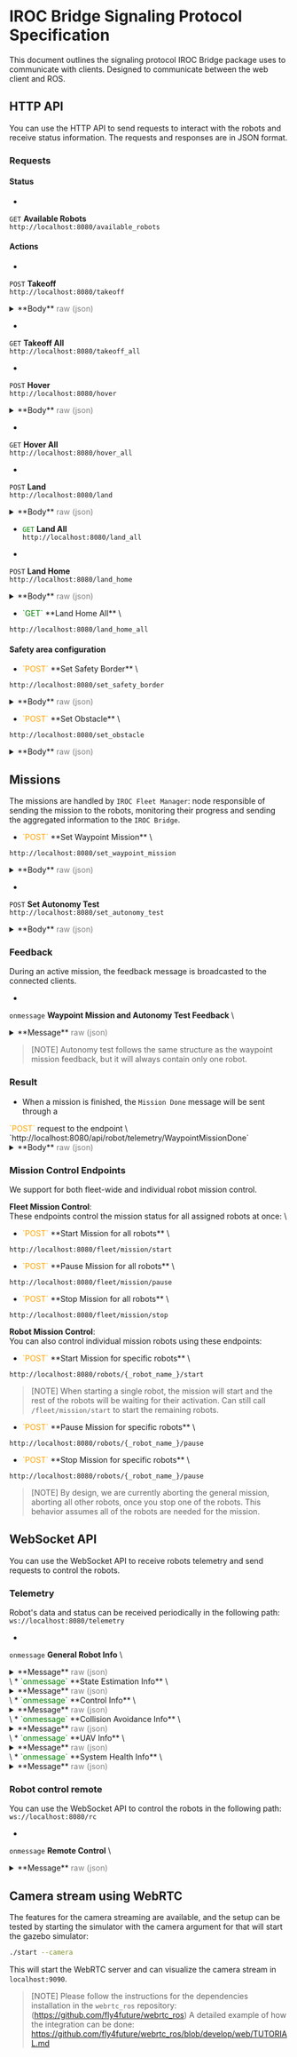 # IROC Bridge Signaling Protocol Specification
This document outlines the signaling protocol  IROC Bridge package uses to communicate with clients.
Designed to communicate between the web client and ROS.

## HTTP API

You can use the HTTP API to send requests to interact with the robots and receive status information.
The requests and responses are in JSON format.

### Requests
#### Status
* <span style="color:green"> 
 `GET` 
 </span> 
 **Available Robots** \
`http://localhost:8080/available_robots`

#### Actions
* <span style="color:orange"> 
 `POST` 
 </span> 
 **Takeoff** \
`http://localhost:8080/takeoff`
<details>
  <summary>
  **Body** <span style="color:gray"> raw (json) </span>
  </summary>

  ```json
  {
    "robot_names": [
      "uav1"
    ]
  }
  ```
</details>

* <span style="color:green"> 
 `GET` </span> 
 **Takeoff All** \
`http://localhost:8080/takeoff_all`

* <span style="color:orange"> 
 `POST` </span> 
 **Hover** \
`http://localhost:8080/hover`
<details>
  <summary>
  **Body** <span style="color:gray"> raw (json) </span>
  </summary>

  ```json
  {
    "robot_names": [
      "uav1"
    ]
  }
  ```
</details>

* <span style="color:green"> 
 `GET` </span> 
 **Hover All** \
`http://localhost:8080/hover_all`

* <span style="color:orange"> 
 `POST` 
 </span> 
 **Land** \
`http://localhost:8080/land`
<details>
  <summary>
  **Body** <span style="color:gray"> raw (json) </span>
  </summary>

  ```json
  {
    "robot_names": [
      "uav1"
    ]
  }
  ```
</details>

* <span style="color:green"> `GET` </span> **Land All** \
`http://localhost:8080/land_all`

* <span style="color:orange"> 
 `POST` 
 </span> 
 **Land Home** \
`http://localhost:8080/land_home`
<details>
  <summary>
  **Body** <span style="color:gray"> raw (json) </span>
  </summary>

  ```json
  {
    "robot_names": [
      "uav1"
    ]
  }
  ```
</details>

* <span style="color:green"> 
  `GET` </span> 
  **Land Home All** \
`http://localhost:8080/land_home_all`

#### Safety area configuration

* <span style="color:orange"> 
  `POST` </span> 
  **Set Safety Border** \
`http://localhost:8080/set_safety_border`
<details>
  <summary>
  **Body** <span style="color:gray"> raw (json) </span>
  </summary>

  ```json
  {
      "points": [
          {
              "x": 47.397760,
              "y": 8.545254
          },
          {
              "x": 47.397719,
              "y": 8.545436
          },
          {
              "x": 47.397601,
              "y": 8.545367
          },
          {
              "x": 47.397657,
              "y": 8.545191
          }
      ],
      "height_id": 1,
      "max_z": 347,
      "min_z": 343
  }
  ```
</details>

* <span style="color:orange"> 
  `POST` 
  </span> 
  **Set Obstacle** \
`http://localhost:8080/set_obstacle`
<details>
  <summary>
  **Body** <span style="color:gray"> raw (json) </span>
  </summary>

  ```json
  {
    "points": [
        {
            "x": 47.397760,
            "y": 8.545254
        },
        {
            "x": 47.397719,
            "y": 8.545436
        },
        {
            "x": 47.397601,
            "y": 8.545367
        },
        {
            "x": 47.397657,
            "y": 8.545191
        }
    ],
    "height_id": 1,
    "max_z": 347,
    "min_z": 343
  }
  ```
</details>

## Missions 

The missions are handled by `IROC Fleet Manager`: node responsible of sending the mission to the robots, monitoring their progress and sending the aggregated information to the `IROC Bridge`. 

* <span style="color:orange"> 
  `POST` 
  </span> 
  **Set Waypoint Mission** \
`http://localhost:8080/set_waypoint_mission`
<details>
  <summary>
  **Body** <span style="color:gray"> raw (json) </span>
  </summary>
  ```json
  {
      "mission": [
          {
              "robot_name": "uav1",
              "frame_id": 0,
              "height_id": 0,
              "points": [
                  {
                      "x": 10,
                      "y": 10,
                      "z": 2,
                      "heading": 1
                  },
                  {
                      "x": -10,
                      "y": 10,
                      "z": 2,
                      "heading": 3
                  }
              ],
              "terminal_action": 1
          },
          {
              "robot_name": "uav2",
              "frame_id": 0,
              "height_id": 0,
              "points": [
                  {
                      "x": 20,
                      "y": 5,
                      "z": 3,
                      "heading": 0
                  }
              ],
              "terminal_action": 0
          }
      ]
  }
  ```
</details>

* <span style="color:orange"> 
 `POST` 
 </span> 
 **Set Autonomy Test** \
`http://localhost:8080/set_autonomy_test`
<details>
  <summary>
  **Body** <span style="color:gray"> raw (json) </span>
  </summary>

  ```json
  {
    "robot_name": "uav1",
    "segment_length": 2
  }
  ```
  > [NOTE]
  > For safety reasons we only allow one UAV, and can only be called after takeoff. The second parameter to specify by the user is the length within the trajectory segments.  

</details>

### Feedback  

During an active mission, the feedback message is broadcasted to the connected clients.

* <span style="color:green">
 `onmessage`
 </span>
 **Waypoint Mission and Autonomy Test Feedback** \
<details>
  <summary>
  **Message** <span style="color:gray"> raw (json) </span>
  </summary>
  
  ```json
  {
    "progress": 0.75,
    "mission_state": "IN_PROGRESS",
    "message": "EXECUTING",
    "robots": [
      {
        "robot_name": "uav1",
        "message": "EXECUTING",
        "mission_progress": 0.6,
        "current_goal": 2,
        "distance_to_goal": 15.3,
        "goal_estimated_arrival_time": 30,
        "goal_progress": 0.8,
        "distance_to_finish": 50.2,
        "finish_estimated_arrival_time": 50
      },
      {
        "robot_name": "uav2",
        "message": "EXECUTING",
        "mission_progress": 0.45,
        "current_goal": 1,
        "distance_to_goal": 5.7,
        "goal_estimated_arrival_time": 30,
        "goal_progress": 0.95,
        "distance_to_finish": 75.8,
        "finish_estimated_arrival_time": 50
      }
    ]
  }
  ```
</details>

> [NOTE]
> Autonomy test follows the same structure as the waypoint mission feedback, but it will always contain only one robot. 

### Result 
* When a mission is finished, the `Mission Done` message will be sent through a
<span style="color:orange"> 
`POST`
</span> 
request to the endpoint \ 
`http://localhost:8080/api/robot/telemetry/WaypointMissionDone`
<details>
  <summary>
  **Body** <span style="color:gray"> raw (json) </span>
  </summary>

  ```json
  {
    "success": true,
    "message": "All robots finished succesfully",
    "robot_results": [
      {
        "robot_name": "uav1",
        "success": true,
        "message": "Robot finished successfully"
      },
      {
        "robot_name": "uav2",
        "success": true, 
        "message": "Robot finished successfully"
      }
    ]
  }
  ```
</details>

### Mission Control Endpoints 
We support for both fleet-wide and individual robot mission control.




**Fleet Mission Control**: \
These endpoints control the mission status for all assigned robots at once: \

* <span style="color:orange"> 
  `POST` 
  </span> 
  **Start Mission for all robots** \
`http://localhost:8080/fleet/mission/start`

* <span style="color:orange"> 
  `POST` 
  </span> 
  **Pause Mission for all robots** \
`http://localhost:8080/fleet/mission/pause`

* <span style="color:orange"> 
  `POST` 
  </span> 
  **Stop Mission for all robots** \
`http://localhost:8080/fleet/mission/stop`


**Robot Mission Control**: \
You can also control individual mission robots using these endpoints:

* <span style="color:orange"> 
  `POST` 
  </span> 
  **Start Mission for specific robots** \
`http://localhost:8080/robots/{_robot_name_}/start`

> [NOTE]
> When starting a single robot, the mission will start and the rest of the robots will be waiting for their activation. Can still call `/fleet/mission/start` to start the remaining robots.

* <span style="color:orange"> 
  `POST` 
  </span> 
  **Pause Mission for specific robots** \
`http://localhost:8080/robots/{_robot_name_}/pause`

* <span style="color:orange"> 
  `POST` 
  </span> 
  **Stop Mission for specific robots** \
`http://localhost:8080/robots/{_robot_name_}/pause`

> [NOTE]
> By design, we are currently aborting the general mission, aborting all other robots, once you stop one of the robots. This behavior assumes all of the robots are needed for the mission. 

## WebSocket API

You can use the WebSocket API to receive robots telemetry and send requests to control the robots. 

### Telemetry

Robot's data and status can be received periodically in the following path: \
`ws://localhost:8080/telemetry`

* <span style="color:green"> 
 `onmessage` 
 </span> 
 **General Robot Info** \
<details>
  <summary>
  **Message** <span style="color:gray"> raw (json) </span>
  </summary>

  ```json
  {
    "errors": [],
    "type": "GeneralRobotInfo",
    "ready_to_start": 1,
    "problems_preventing_start": [],
    "battery_state": {
      "wh_drained": -1,
      "percentage": -1,
      "voltage": -1
    },
    "robot_type": 0,
    "robot_name": "uav2"
  }
  ```
</details>
\
* <span style="color:green"> 
  `onmessage` 
  </span> 
  **State Estimation Info** \
<details>
  <summary>
  **Message** <span style="color:gray"> raw (json) </span>
  </summary>
  
  ```json
  {
    "type": "StateEstimationInfo",
    "switchable_estimators": [
      "gps_baro",
      "gps_garmin"
    ],
    "velocity": {
      "angular": {
        "z": 0,
        "y": 0,
        "x": 0
      },
      "linear": {
        "z": 4.6765261112091244e-21,
        "y": 0,
        "x": 0
      }
    },
    "global_pose": {
      "heading": 1.02729905983773,
      "altitude": 340,
      "longitude": 8.545800727209587,
      "latitude": 47.39776586900617
    },
    "local_pose": {
      "z": 0.059999996605801006,
      "heading": 1.02729905983773,
      "y": 2.4504742256806935,
      "x": 15.614331170562465
    },
    "current_estimator": "gps_baro",
    "above_ground_level_height": 0.059999996605801,
    "running_estimators": [
      "gps_baro",
      "gps_garmin"
    ],
    "acceleration": {
      "angular": {
        "z": 0,
        "y": 0,
        "x": 0
      },
      "linear": {
        "z": 1.0095692646347513e-18,
        "y": 0,
        "x": 0
      }
    },
    "estimation_frame": "uav2/gps_garmin_origin",
    "robot_name": "uav2"
  }
  ```
</details>
\  
* <span style="color:green"> 
  `onmessage` 
  </span> 
  **Control Info** \
<details>
  <summary>
  **Message** <span style="color:gray"> raw (json) </span>
  </summary>
  
  ```json
  {
    "type": "ControlInfo",
    "thrust": null,
    "available_trackers": [],
    "active_tracker": "unknown",
    "available_controllers": [],
    "active_controller": "unknown",
    "robot_name": "uav2"
  }
  ```
</details>
\
* <span style="color:green"> 
  `onmessage` 
  </span> 
  **Collision Avoidance  Info** \
<details>
  <summary>
  **Message** <span style="color:gray"> raw (json) </span>
  </summary>
  
  ```json
  {
    "type": "CollisionAvoidanceInfo",
    "other_robots_visible": [
      "uav1"
    ],
    "collision_avoidance_enabled": 1,
    "avoiding_collision": 0,
    "robot_name": "uav2"
  }
  ```
</details>
\
* <span style="color:green">
  `onmessage` 
  </span> 
  **UAV Info** \
<details>
  <summary>
  **Message** <span style="color:gray"> raw (json) </span>
  </summary>
 
  ```json
  {
    "mass_nominal": null,
    "type": "UavInfo",
    "flight_duration": 0,
    "flight_state": "OFFBOARD",
    "offboard": 1,
    "armed": 1,
    "robot_name": "uav2"
  }
  ```
</details>
\
* <span style="color:green">
  `onmessage` </span>
  **System Health Info** \
<details>
  <summary>
  **Message** <span style="color:gray"> raw (json) </span>
  </summary>
 
  ```json
  {
    "free_ram": 22.789223,
    "robot_name": "uav2",
    "cpu_load": 10.102389,
    "mag_strength": null,
    "total_ram": 30.061069,
    "type": "SystemHealthInfo",
    "mag_uncertainty": null,
    "free_hdd": 1393,
    "state_estimation_rate": 20.080807,
    "hw_api_rate": 99.019608,
    "control_manager_rate": 0.990196,
    "gnss_uncertainty": 0,
    "node_cpu_loads": [
      [
        "/uav2/hw_api",
        1.09215
      ],
      [
        "/uav2/constraint_manager",
        1.09215
      ],
      [
        "/uav2/control_manager",
        1.09215
      ],
      [
        "/uav2/estimation_manager",
        0
      ]
    ],
    "available_sensors": [
      {
        "name": "pixhawk",
        "status": "NOT_IMPLEMENTED",
        "ready": 1,
        "rate": -1
      },
      {
        "rate": -1,
        "ready": 1,
        "status": "NOT_IMPLEMENTED",
        "name": "garmin_down"
      }
    ]
  }
  ```

  </details>
  
### Robot control remote

You can use the WebSocket API to control the robots in the following path: \
`ws://localhost:8080/rc`

* <span style="color:green">
 `onmessage`
 </span>
 **Remote Control** \
<details>
  <summary>
  **Message** <span style="color:gray"> raw (json) </span>
  </summary>
  
  There are 2 types of supported commands: 
  * **Message**: Similar to a ping websocket message.
   ```json
   {
      "command": "message",
      "data": "Hello, World!"
    }
   ```
  *  **Movement**: To control the UAV, it receives normalized linear (`x`,`y`,`z`) and angular (`yaw`) velocities.
   ```json
   {
      "command": "move",
      "robot_name": "uav1",
      "data": {
          "x": 1.0,
          "y": -0.5,
          "z": 0,
          "heading": 1.0
      }
   }
   ```
</details>

## Camera stream using WebRTC

The features for the camera streaming are available, and the setup can be tested by starting the simulator with the camera argument for that will start the gazebo simulator:

```sh
./start --camera
```

This will start the WebRTC server and can visualize the camera stream in `localhost:9090`.

> [NOTE]
> Please follow the instructions for the dependencies installation in the `webrtc_ros` repository: (https://github.com/fly4future/webrtc_ros)
 A  detailed example of how the integration can be done: https://github.com/fly4future/webrtc_ros/blob/develop/web/TUTORIAL.md

 
